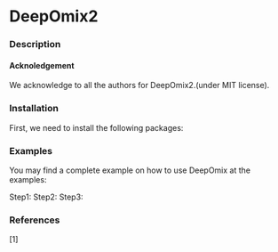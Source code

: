 # DeepOmix2


### Description



#### Acknoledgement

We acknowledge to all the authors for DeepOmix2.(under MIT license).

### Installation  

First, we need to install the following packages:


### Examples

You may find a complete example on how to use DeepOmix at the examples:

Step1:
Step2:
Step3:


### References


[1] 
